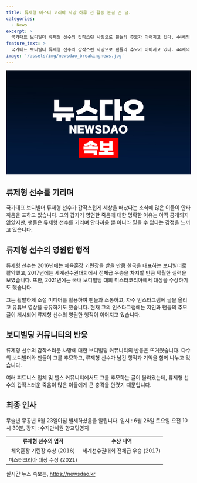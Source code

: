 ```yaml
---
title: 류제형 미스터 코리아 사망 하루 전 활동 눈길 끈 글.
categories:
  - News
excerpt: >
  국가대표 보디빌더 류제형 선수의 갑작스런 사망으로 팬들의 추모가 이어지고 있다. 44세의 나이로 세상을 떠난 류제형은 피트니스 업체와 협업하며 많은 사랑을 받았으며, 한국을 대표하는 보디빌더로 활약했다. 그의 사망 소식은 여러 헬스 커뮤니티를 통해 전해지고 있지만, 명확한 사망 원인은 아직 공개되지 않았다. 류제형은 인스타그램과 유튜브를 통해 팬들과 활발하게 소통하며 사랑을 받아왔으며, 현재는 그의 마지막 게시물에 지인과 팬들의 추모가 이어지고 있다.
feature_text: >
  국가대표 보디빌더 류제형 선수의 갑작스런 사망으로 팬들의 추모가 이어지고 있다. 44세의 나이로 세상을 떠난 류제형은 피트니스 업체와 협업하며 많은 사랑을 받았으며, 한국을 대표하는 보디빌더로 활약했다. 그의 사망 소식은 여러 헬스 커뮤니티를 통해 전해지고 있지만, 명확한 사망 원인은 아직 공개되지 않았다. 류제형은 인스타그램과 유튜브를 통해 팬들과 활발하게 소통하며 사랑을 받아왔으며, 현재는 그의 마지막 게시물에 지인과 팬들의 추모가 이어지고 있다.
image: '/assets/img/newsdao_breakingnews.jpg'
---
```


<p><img src="/assets/img/newsdao_breakingnews.jpg" alt="pcversion 속보" /></p>

<h2 data-ke-size="size26">류제형 선수를 기리며</h2>

<p data-ke-size="size16">국가대표 보디빌더 류제형 선수가 갑작스럽게 세상을 떠났다는 소식에 많은 이들이 안타까움을 표하고 있습니다. 그의 갑자기 영면한 죽음에 대한 명확한 이유는 아직 공개되지 않았지만, 팬들은 류제형 선수를 기리며 안타까움 뿐 아니라 믿을 수 없다는 감정을 느끼고 있습니다.</p>

<h2 data-ke-size="size26">류제형 선수의 영원한 행적</h2>

<p data-ke-size="size16">류제형 선수는 2016년에는 체육훈장 기린장을 받을 만큼 한국을 대표하는 보디빌더로 활약했고, 2017년에는 세계선수권대회에서 전체급 우승을 차지할 만큼 탁월한 실력을 보였습니다. 또한, 2021년에는 국내 보디빌딩 대회 미스터코리아에서 대상을 수상하기도 했습니다.</p>

<p data-ke-size="size16">그는 활발하게 소셜 미디어를 활용하여 팬들과 소통하고, 자주 인스타그램에 글을 올리고 유튜브 영상을 공유하기도 했습니다. 현재 그의 인스타그램에는 지인과 팬들의 추모 글이 게시되어 류제형 선수의 영원한 행적이 이어지고 있습니다.</p>

<h2 data-ke-size="size26">보디빌딩 커뮤니티의 반응</h2>

<p data-ke-size="size16">류제형 선수의 갑작스러운 사망에 대한 보디빌딩 커뮤니티의 반응은 뜨거웠습니다. 다수의 보디빌더와 팬들이 그를 추모하고, 류제형 선수가 남긴 행적과 기억을 함께 나누고 있습니다.</p>

<p data-ke-size="size16">여러 피트니스 업체 및 헬스 커뮤니티에서도 그를 추모하는 글이 올라왔는데, 류제형 선수의 갑작스러운 죽음이 많은 이들에게 큰 충격을 안겼기 때문입니다.</p>

<h2 data-ke-size="size26">최종 인사</h2>

<p data-ke-size="size16">무술년 무공년 6월 23일아침 별세하셨음을 알립니다. 일시 : 6월 26일 토요일 오전 10시 30분, 장지 : 수지만세원 향교민영지</p>

<table>
    <tbody>
        <tr>
            <td style="text-align: center; height: 17px;"><b>류제형 선수의 업적</b></td>
            <td style="text-align: center; height: 17px;"><b>수상 내역</b></td>
        </tr>
        <tr>
            <td style="text-align: center; height: 17px;">체육훈장 기린장 수상 (2016)</td>
            <td style="text-align: center; height: 17px;">세계선수권대회 전체급 우승 (2017)</td>
        </tr>
        <tr>
            <td style="text-align: center; height: 17px;">미스터코리아 대상 수상 (2021)</td>
            <td style="text-align: center; height: 17px;"></td>
        </tr>
    </tbody>
</table>
실시간 뉴스 속보는, <a href="https://newsdao.kr" rel="dofollow">https://newsdao.kr</a>


